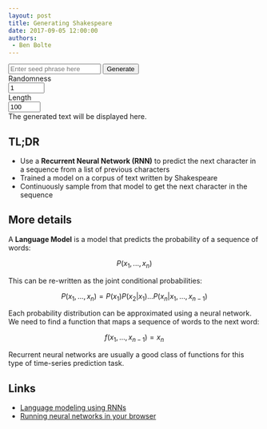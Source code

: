 ```yaml
---
layout: post
title: Generating Shakespeare
date: 2017-09-05 12:00:00
authors:
 - Ben Bolte
---
```


<div class="ui segments">
  <div class="ui segment">
    <div class="ui grid">
      <div class="sixteen wide column">
        <div class="ui fluid action icon input">
          <input type="text" placeholder="Enter seed phrase here" id="seed"/>
          <button class="ui disabled button" id="generate">Generate</button>
        </div>
      </div>
      <div class="eight wide column">
        <div class="ui fluid labeled input">
          <div class="ui label">Randomness</div>
          <input class="ui fluid input" type="number" value="1" min="0.1" max="10" step="0.1" name="noise" id="noise"/>
        </div>
      </div>
      <div class="eight wide column">
        <div class="ui fluid labeled input">
          <div class="ui label">Length</div>
          <input type="number" value="100" min="1" max="500" step="1" name="sequence_length" id="sequence_length" />
        </div>
      </div>
    </div>
  </div>
  <div class="ui segment" id="write-box">
    The generated text will be displayed here.
  </div>
</div>

## TL;DR

- Use a **Recurrent Neural Network (RNN)** to predict the next character in a sequence from a list of previous characters
- Trained a model on a corpus of text written by Shakespeare <i class="ui write icon"></i>
- Continuously sample from that model to get the next character in the sequence

## More details

A **Language Model** is a model that predicts the probability of a sequence of words:

$$P(x_1, ..., x_n)$$

This can be re-written as the joint conditional probabilities:

$$P(x_1, ..., x_n) = P(x_1) P(x_2 | x_1) ... P(x_n | x_1, ..., x_{n - 1})$$

Each probability distribution can be approximated using a neural network. We need to find a function that maps a sequence of words to the next word:

$$f(x_1, ..., x_{n - 1}) = x_n$$

Recurrent neural networks are usually a good class of functions for this type of time-series prediction task.

## Links

- [Language modeling using RNNs](http://karpathy.github.io/2015/05/21/rnn-effectiveness/)
- [Running neural networks in your browser](https://github.com/transcranial/keras-js)

<!-- Loads the Keras JS and run scripts (defers until everything else is loaded). -->
<script defer src="/resources/static/js/keras.js"></script>
<script defer src="/resources/posts/shakespeare/sequence.js"></script>
